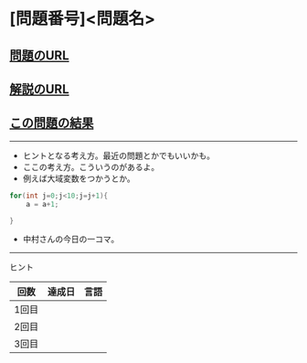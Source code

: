 # \[問題番号\]\<問題名\>

## [問題のURL]()

## [解説のURL]()

## [この問題の結果]()

---

- ヒントとなる考え方。最近の問題とかでもいいかも。
- ここの考え方。こういうのがあるよ。
- 例えば大域変数をつかうとか。

```c++
for(int j=0;j<10;j=j+1){
    a = a+1;

}
```

- 中村さんの今日の一コマ。

---

ヒント

| 回数 | 達成日 | 言語 |
| --- | ----- | ---- |
| 1回目 |  |  |
| 2回目 |  |  |
| 3回目 |  |  |
